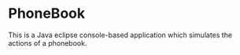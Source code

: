 # PhoneBook
This is a Java eclipse console-based application which simulates the actions of a phonebook.

